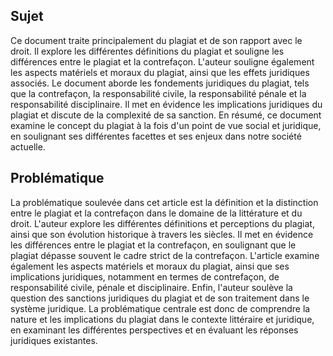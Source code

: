## Sujet
Ce document traite principalement du plagiat et de son rapport avec le droit. Il explore les différentes définitions du plagiat et souligne les différences entre le plagiat et la contrefaçon. L'auteur souligne également les aspects matériels et moraux du plagiat, ainsi que les effets juridiques associés. Le document aborde les fondements juridiques du plagiat, tels que la contrefaçon, la responsabilité civile, la responsabilité pénale et la responsabilité disciplinaire. Il met en évidence les implications juridiques du plagiat et discute de la complexité de sa sanction. En résumé, ce document examine le concept du plagiat à la fois d'un point de vue social et juridique, en soulignant ses différentes facettes et ses enjeux dans notre société actuelle.

## Problématique
La problématique soulevée dans cet article est la définition et la distinction entre le plagiat et la contrefaçon dans le domaine de la littérature et du droit. L'auteur explore les différentes définitions et perceptions du plagiat, ainsi que son évolution historique à travers les siècles. Il met en évidence les différences entre le plagiat et la contrefaçon, en soulignant que le plagiat dépasse souvent le cadre strict de la contrefaçon. L'article examine également les aspects matériels et moraux du plagiat, ainsi que ses implications juridiques, notamment en termes de contrefaçon, de responsabilité civile, pénale et disciplinaire. Enfin, l'auteur soulève la question des sanctions juridiques du plagiat et de son traitement dans le système juridique. La problématique centrale est donc de comprendre la nature et les implications du plagiat dans le contexte littéraire et juridique, en examinant les différentes perspectives et en évaluant les réponses juridiques existantes.

